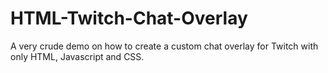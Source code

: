 # HTML-Twitch-Chat-Overlay
A very crude demo on how to create a custom chat overlay for Twitch with only HTML, Javascript and CSS.
